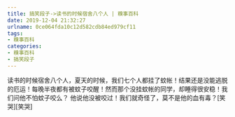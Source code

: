 ```yaml
---
title: 搞笑段子->读书的时候宿舍八个人 | 糗事百科
date: 2019-12-04 21:32:27
urlname: 0ce064fda10c12d582cdb84ed979cf11
tags: 
- 糗事百科
categories:
- 糗事百科
- 搞笑段子
---
```

读书的时候宿舍八个人，夏天的时候，我们七个人都挂了蚊帐！结果还是没能逃脱的厄运！每晚半夜都有被蚊子咬醒！然而那个没挂蚊帐的同学，却睡得很安稳！我们问他不怕蚊子咬么？ 他说他没被咬过！我们就奇怪了，莫不是他的血有毒？[笑哭][笑哭]


